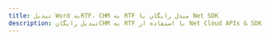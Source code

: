 ---title: تبدیل Word بهRTF، CHM به RTF مبدل رایگان یا Net SDKdescription: تبدیل رایگانCHM به RTF با استفاده از Net Cloud APIs & SDK. همچنین اسناد Microsoft Word و OpenOffice را در Cloud ایجاد، ویرایش و رندر کنید.---